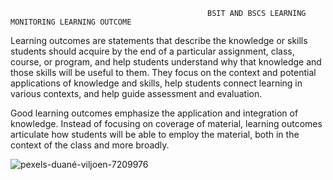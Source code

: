                                                 BSIT AND BSCS LEARNING MONITORING LEARNING OUTCOME

Learning outcomes are statements that describe the knowledge or skills students should acquire by the end of a particular assignment, class, course, or program, and help students understand why that knowledge and those skills will be useful to them. They focus on the context and potential applications of knowledge and skills, help students connect learning in various contexts, and help guide assessment and evaluation.

Good learning outcomes emphasize the application and integration of knowledge. Instead of focusing on coverage of material, learning outcomes articulate how students will be able to employ the material, both in the context of the class and more broadly.


![pexels-duané-viljoen-7209976](https://user-images.githubusercontent.com/63585718/123577721-f95da780-d806-11eb-9141-655824ecc00d.jpg)
